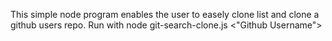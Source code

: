 This simple node program enables the user to easely clone list and clone a github users repo. Run with node git-search-clone.js <"Github Username">
